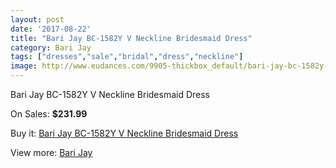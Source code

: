 ```yaml
---
layout: post
date: '2017-08-22'
title: "Bari Jay BC-1582Y V Neckline Bridesmaid Dress"
category: Bari Jay
tags: ["dresses","sale","bridal","dress","neckline"]
image: http://www.eudances.com/9905-thickbox_default/bari-jay-bc-1582y-v-neckline-bridesmaid-dress.jpg
---
```

Bari Jay BC-1582Y V Neckline Bridesmaid Dress

On Sales: **$231.99**
<a href="https://www.eudances.com/en/bari-jay/3257-bari-jay-bc-1582y-v-neckline-bridesmaid-dress.html"><amp-img layout="responsive" width="600" height="600" src="//www.eudances.com/9905-thickbox_default/bari-jay-bc-1582y-v-neckline-bridesmaid-dress.jpg" alt="Bari Jay BC-1582Y V Neckline Bridesmaid Dress 0" /></a>
<a href="https://www.eudances.com/en/bari-jay/3257-bari-jay-bc-1582y-v-neckline-bridesmaid-dress.html"><amp-img layout="responsive" width="600" height="600" src="//www.eudances.com/9907-thickbox_default/bari-jay-bc-1582y-v-neckline-bridesmaid-dress.jpg" alt="Bari Jay BC-1582Y V Neckline Bridesmaid Dress 1" /></a>
<a href="https://www.eudances.com/en/bari-jay/3257-bari-jay-bc-1582y-v-neckline-bridesmaid-dress.html"><amp-img layout="responsive" width="600" height="600" src="//www.eudances.com/9906-thickbox_default/bari-jay-bc-1582y-v-neckline-bridesmaid-dress.jpg" alt="Bari Jay BC-1582Y V Neckline Bridesmaid Dress 2" /></a>

Buy it: [Bari Jay BC-1582Y V Neckline Bridesmaid Dress](https://www.eudances.com/en/bari-jay/3257-bari-jay-bc-1582y-v-neckline-bridesmaid-dress.html "Bari Jay BC-1582Y V Neckline Bridesmaid Dress")

View more: [Bari Jay](https://www.eudances.com/en/56-bari-jay "Bari Jay")